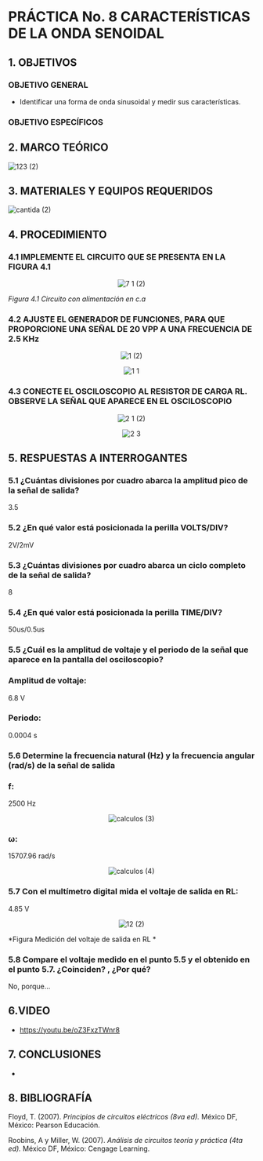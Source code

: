              
#  PRÁCTICA No. 8 CARACTERÍSTICAS DE LA ONDA SENOIDAL
## 1. OBJETIVOS
### OBJETIVO GENERAL
- Identificar una forma de onda sinusoidal y medir sus características.
### OBJETIVO ESPECÍFICOS
## 2. MARCO TEÓRICO
  
 ![123 (2)](https://user-images.githubusercontent.com/84431598/132149689-b0baf172-f147-4114-8f05-998b543d07bc.png)

## 3. MATERIALES Y EQUIPOS REQUERIDOS
  
  ![cantida (2)](https://user-images.githubusercontent.com/84431598/132148369-2383abb0-d9a5-4868-bc4a-d5809970aaea.png)

## 4. PROCEDIMIENTO
### 4.1  IMPLEMENTE EL CIRCUITO QUE SE PRESENTA EN LA FIGURA 4.1
<div align="center">
  
  ![7 1 (2)](https://user-images.githubusercontent.com/84431598/132148576-cdd86495-035c-47f1-bac4-f27a730e2358.png)

</div>

*Figura 4.1 Circuito con alimentación en c.a*

### 4.2 AJUSTE EL GENERADOR DE FUNCIONES, PARA QUE PROPORCIONE UNA SEÑAL DE 20 VPP A UNA FRECUENCIA DE 2.5 KHz

<div align="center">
  
![1 (2)](https://user-images.githubusercontent.com/84458025/132368663-2d3f0334-2090-49e3-a748-15b76296ce82.png)
  
![1 1](https://user-images.githubusercontent.com/84458025/132369443-0cc6dbe6-85b0-401b-804d-2d3929d97b08.png)
  
</div>

### 4.3 CONECTE EL OSCILOSCOPIO AL RESISTOR DE CARGA RL. OBSERVE LA SEÑAL QUE APARECE EN EL OSCILOSCOPIO

<div align="center">

![2 1 (2)](https://user-images.githubusercontent.com/84458025/132368846-a83f28a3-8488-49f8-9f0a-715593984da1.png)

![2 3](https://user-images.githubusercontent.com/84458025/132369179-b1239850-26f6-4bd5-aa6c-9c8a857ba609.png)

</div>

## 5. RESPUESTAS A INTERROGANTES
### 5.1 ¿Cuántas divisiones por cuadro abarca la amplitud pico de la señal de salida? 
3.5
### 5.2 ¿En qué valor está posicionada la perilla VOLTS/DIV?
2V/2mV
### 5.3 ¿Cuántas divisiones por cuadro abarca un ciclo completo de la señal de salida?
8
### 5.4 ¿En qué valor está posicionada la perilla TIME/DIV?
50us/0.5us
### 5.5  ¿Cuál es la amplitud de voltaje y el periodo de la señal que aparece en la pantalla del osciloscopio?

### Amplitud de voltaje: 
6.8 V
### Periodo: 
0.0004 s
### 5.6 Determine la frecuencia natural (Hz) y la frecuencia angular (rad/s) de la señal de salida
### f:
2500 Hz

<div align="center">
  
![calculos (3)](https://user-images.githubusercontent.com/84458025/132372051-76e4b054-4fb6-432e-9d79-b3ea77800db4.png)
  
</div>

### ω:
15707.96 rad/s

<div align="center">
  
 ![calculos (4)](https://user-images.githubusercontent.com/84458025/132372195-c54061ef-b87b-4343-a4ad-454345494b3a.png)
 
</div>

### 5.7 Con el multímetro digital mida el voltaje de salida en RL:
4.85 V

<div align="center">

![12 (2)](https://user-images.githubusercontent.com/84458025/132369725-d5b6bb27-a19f-4c02-b6de-4b44f7d50d72.png)
  
</div>

 *Figura Medición del voltaje de salida en RL *
### 5.8  Compare el voltaje medido en el punto 5.5 y el obtenido en el punto 5.7. ¿Coinciden? , ¿Por qué?
No, porque...

## 6.VIDEO
- https://youtu.be/oZ3FxzTWnr8
## 7. CONCLUSIONES
- 
## 8. BIBLIOGRAFÍA
Floyd, T. (2007). *Principios de circuitos eléctricos (8va ed).* México DF, México: Pearson Educación.

Roobins, A y Miller, W. (2007). *Análisis de circuitos teoría y práctica (4ta ed).* México DF, México: Cengage Learning.
